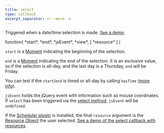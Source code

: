 ```yaml
---
title: select
type: callback
excerpt_separator: <!--more-->
---
```


Triggered when a date/time selection is made.<!--more--> [See a demo](date-clicking-selecting-demo).

<div class='spec' markdown='1'>
function( *start*, *end*, *jsEvent*, *view*, [ *resource* ] )
</div>

`start` is a [Moment](moment) indicating the beginning of the selection.

`end` is a [Moment](moment) indicating the end of the selection. It is an exclusive value, so if the selection is all-day, and the last day is a Thursday, `end` will be Friday.

You can test if the `start`/`end` is timed or all-day by calling `hasTime` ([more info](moment#ambiguously-timed)).

`jsEvent` holds the jQuery event with information such as mouse coordinates. If `select` has been triggered via the [select method](select-method), `jsEvent` will be `undefined`.

If the [Scheduler plugin](scheduler) is installed, the final `resource` argument is the [Resource Object](resource-object) the user selected. [See a demo of the select callback with resources](date-clicking-selecting-resource-demo).
